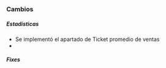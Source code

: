 <h3>Cambios</h3>
<h5>Estadísticas</h5>
<ul>
    <li>Se implementó el apartado de Ticket promedio de ventas</li>
    <li></li>
</ul>

<h5>Fixes</h5>
<ul>   
    
</ul>